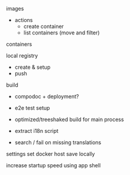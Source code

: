 images

  - actions
    - create container
    - list containers (move and filter)

containers



local registry

  - create & setup
  - push

build

  - compodoc + deployment?
  - e2e test setup
  - optimized/treeshaked build for main process
  - extract i18n script

  - search / fail on missing translations


settings
  set docker host
  save locally

increase startup speed using app shell